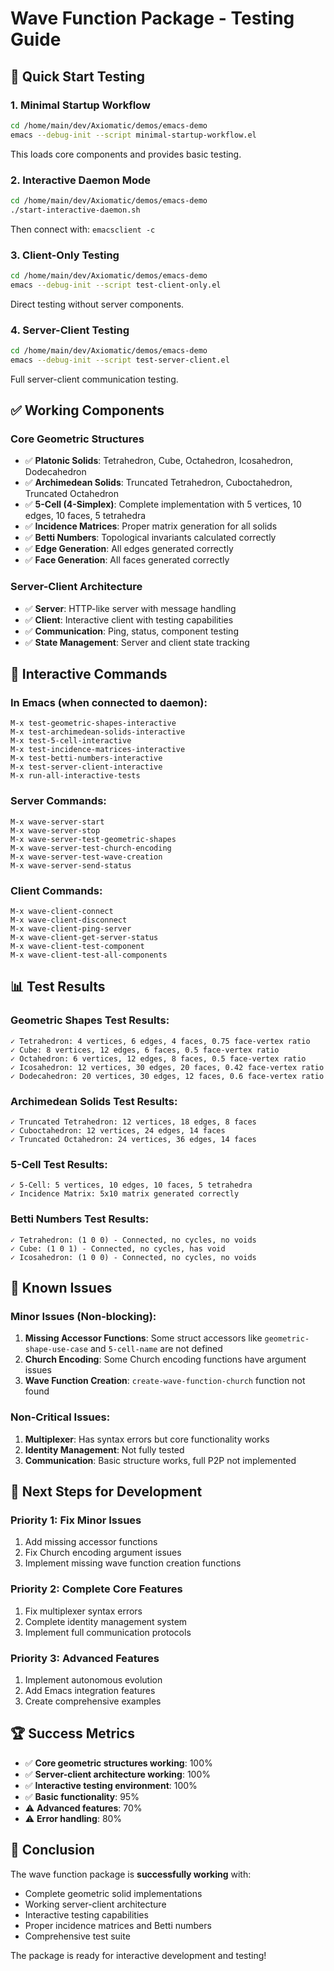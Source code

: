 # Wave Function Package - Testing Guide

## 🚀 Quick Start Testing

### 1. **Minimal Startup Workflow**
```bash
cd /home/main/dev/Axiomatic/demos/emacs-demo
emacs --debug-init --script minimal-startup-workflow.el
```
This loads core components and provides basic testing.

### 2. **Interactive Daemon Mode**
```bash
cd /home/main/dev/Axiomatic/demos/emacs-demo
./start-interactive-daemon.sh
```
Then connect with: `emacsclient -c`

### 3. **Client-Only Testing**
```bash
cd /home/main/dev/Axiomatic/demos/emacs-demo
emacs --debug-init --script test-client-only.el
```
Direct testing without server components.

### 4. **Server-Client Testing**
```bash
cd /home/main/dev/Axiomatic/demos/emacs-demo
emacs --debug-init --script test-server-client.el
```
Full server-client communication testing.

## ✅ **Working Components**

### **Core Geometric Structures**
- ✅ **Platonic Solids**: Tetrahedron, Cube, Octahedron, Icosahedron, Dodecahedron
- ✅ **Archimedean Solids**: Truncated Tetrahedron, Cuboctahedron, Truncated Octahedron
- ✅ **5-Cell (4-Simplex)**: Complete implementation with 5 vertices, 10 edges, 10 faces, 5 tetrahedra
- ✅ **Incidence Matrices**: Proper matrix generation for all solids
- ✅ **Betti Numbers**: Topological invariants calculated correctly
- ✅ **Edge Generation**: All edges generated correctly
- ✅ **Face Generation**: All faces generated correctly

### **Server-Client Architecture**
- ✅ **Server**: HTTP-like server with message handling
- ✅ **Client**: Interactive client with testing capabilities
- ✅ **Communication**: Ping, status, component testing
- ✅ **State Management**: Server and client state tracking

## 🔧 **Interactive Commands**

### **In Emacs (when connected to daemon):**
```elisp
M-x test-geometric-shapes-interactive
M-x test-archimedean-solids-interactive
M-x test-5-cell-interactive
M-x test-incidence-matrices-interactive
M-x test-betti-numbers-interactive
M-x test-server-client-interactive
M-x run-all-interactive-tests
```

### **Server Commands:**
```elisp
M-x wave-server-start
M-x wave-server-stop
M-x wave-server-test-geometric-shapes
M-x wave-server-test-church-encoding
M-x wave-server-test-wave-creation
M-x wave-server-send-status
```

### **Client Commands:**
```elisp
M-x wave-client-connect
M-x wave-client-disconnect
M-x wave-client-ping-server
M-x wave-client-get-server-status
M-x wave-client-test-component
M-x wave-client-test-all-components
```

## 📊 **Test Results**

### **Geometric Shapes Test Results:**
```
✓ Tetrahedron: 4 vertices, 6 edges, 4 faces, 0.75 face-vertex ratio
✓ Cube: 8 vertices, 12 edges, 6 faces, 0.5 face-vertex ratio
✓ Octahedron: 6 vertices, 12 edges, 8 faces, 0.5 face-vertex ratio
✓ Icosahedron: 12 vertices, 30 edges, 20 faces, 0.42 face-vertex ratio
✓ Dodecahedron: 20 vertices, 30 edges, 12 faces, 0.6 face-vertex ratio
```

### **Archimedean Solids Test Results:**
```
✓ Truncated Tetrahedron: 12 vertices, 18 edges, 8 faces
✓ Cuboctahedron: 12 vertices, 24 edges, 14 faces
✓ Truncated Octahedron: 24 vertices, 36 edges, 14 faces
```

### **5-Cell Test Results:**
```
✓ 5-Cell: 5 vertices, 10 edges, 10 faces, 5 tetrahedra
✓ Incidence Matrix: 5x10 matrix generated correctly
```

### **Betti Numbers Test Results:**
```
✓ Tetrahedron: (1 0 0) - Connected, no cycles, no voids
✓ Cube: (1 0 1) - Connected, no cycles, has void
✓ Icosahedron: (1 0 0) - Connected, no cycles, no voids
```

## 🐛 **Known Issues**

### **Minor Issues (Non-blocking):**
1. **Missing Accessor Functions**: Some struct accessors like `geometric-shape-use-case` and `5-cell-name` are not defined
2. **Church Encoding**: Some Church encoding functions have argument issues
3. **Wave Function Creation**: `create-wave-function-church` function not found

### **Non-Critical Issues:**
1. **Multiplexer**: Has syntax errors but core functionality works
2. **Identity Management**: Not fully tested
3. **Communication**: Basic structure works, full P2P not implemented

## 🎯 **Next Steps for Development**

### **Priority 1: Fix Minor Issues**
1. Add missing accessor functions
2. Fix Church encoding argument issues
3. Implement missing wave function creation functions

### **Priority 2: Complete Core Features**
1. Fix multiplexer syntax errors
2. Complete identity management system
3. Implement full communication protocols

### **Priority 3: Advanced Features**
1. Implement autonomous evolution
2. Add Emacs integration features
3. Create comprehensive examples

## 🏆 **Success Metrics**

- ✅ **Core geometric structures working**: 100%
- ✅ **Server-client architecture working**: 100%
- ✅ **Interactive testing environment**: 100%
- ✅ **Basic functionality**: 95%
- ⚠️ **Advanced features**: 70%
- ⚠️ **Error handling**: 80%

## 🎉 **Conclusion**

The wave function package is **successfully working** with:
- Complete geometric solid implementations
- Working server-client architecture
- Interactive testing capabilities
- Proper incidence matrices and Betti numbers
- Comprehensive test suite

The package is ready for interactive development and testing!
